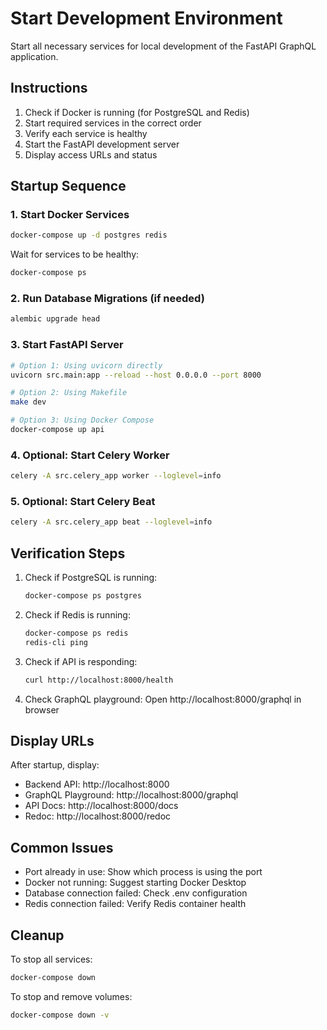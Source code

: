 # Start Development Environment

Start all necessary services for local development of the FastAPI GraphQL application.

## Instructions

1. Check if Docker is running (for PostgreSQL and Redis)
2. Start required services in the correct order
3. Verify each service is healthy
4. Start the FastAPI development server
5. Display access URLs and status

## Startup Sequence

### 1. Start Docker Services
```bash
docker-compose up -d postgres redis
```

Wait for services to be healthy:
```bash
docker-compose ps
```

### 2. Run Database Migrations (if needed)
```bash
alembic upgrade head
```

### 3. Start FastAPI Server
```bash
# Option 1: Using uvicorn directly
uvicorn src.main:app --reload --host 0.0.0.0 --port 8000

# Option 2: Using Makefile
make dev

# Option 3: Using Docker Compose
docker-compose up api
```

### 4. Optional: Start Celery Worker
```bash
celery -A src.celery_app worker --loglevel=info
```

### 5. Optional: Start Celery Beat
```bash
celery -A src.celery_app beat --loglevel=info
```

## Verification Steps

1. Check if PostgreSQL is running:
   ```bash
   docker-compose ps postgres
   ```

2. Check if Redis is running:
   ```bash
   docker-compose ps redis
   redis-cli ping
   ```

3. Check if API is responding:
   ```bash
   curl http://localhost:8000/health
   ```

4. Check GraphQL playground:
   Open http://localhost:8000/graphql in browser

## Display URLs

After startup, display:
- Backend API: http://localhost:8000
- GraphQL Playground: http://localhost:8000/graphql
- API Docs: http://localhost:8000/docs
- Redoc: http://localhost:8000/redoc

## Common Issues

- Port already in use: Show which process is using the port
- Docker not running: Suggest starting Docker Desktop
- Database connection failed: Check .env configuration
- Redis connection failed: Verify Redis container health

## Cleanup

To stop all services:
```bash
docker-compose down
```

To stop and remove volumes:
```bash
docker-compose down -v
```
